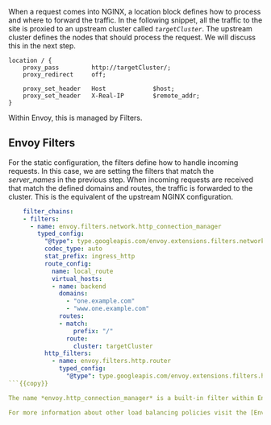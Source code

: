 When a request comes into NGINX, a location block defines how to process and where to forward the traffic. In the following snippet, all the traffic to the site is proxied to an upstream cluster called _`targetCluster`_. The upstream cluster defines the nodes that should process the request. We will discuss this in the next step.

```
location / {
    proxy_pass         http://targetCluster/;
    proxy_redirect     off;

    proxy_set_header   Host             $host;
    proxy_set_header   X-Real-IP        $remote_addr;
}
```

Within Envoy, this is managed by Filters.

## Envoy Filters

For the static configuration, the filters define how to handle incoming requests. In this case, we are setting the filters that match the *server_names* in the previous step. When incoming requests are received that match the defined domains and routes, the traffic is forwarded to the cluster. This is the equivalent of the upstream NGINX configuration.

```yaml
    filter_chains:
    - filters:
      - name: envoy.filters.network.http_connection_manager
        typed_config:
          "@type": type.googleapis.com/envoy.extensions.filters.network.http_connection_manager.v3.HttpConnectionManager
          codec_type: auto
          stat_prefix: ingress_http
          route_config:
            name: local_route
            virtual_hosts:
            - name: backend
              domains:
                - "one.example.com"
                - "www.one.example.com"
              routes:
              - match:
                  prefix: "/"
                route:
                  cluster: targetCluster
          http_filters:
            - name: envoy.filters.http.router
              typed_config:
                "@type": type.googleapis.com/envoy.extensions.filters.http.router.v3.Router
```{{copy}}

The name *envoy.http_connection_manager* is a built-in filter within Envoy Proxy. Other filters include _Redis_, _Mongo_, _TCP_. You can find the complete list in the [documentation](https://www.envoyproxy.io/docs/envoy/latest/api-v3/config/listener/v3/listener.proto#config-listener-v3-listener).

For more information about other load balancing policies visit the [Envoy documentation](https://www.envoyproxy.io/docs/envoy/v1.8.0/intro/arch_overview/load_balancing).